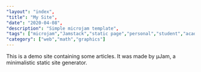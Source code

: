 ```yaml
---
"layout": "index",
"title": "My Site",
"date": "2020-04-08",
"description": "Simple microjam template",
"tags": ["microjam","Jamstack","static page","personal","student","academics","math","vector graphics"],
"category": ["web","math","graphics"]
---
```


This is a demo site containing some articles. It was made by μJam, a minimalistic static site generator.
